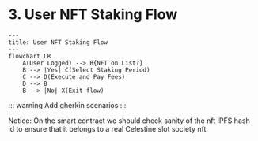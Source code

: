 # 3. User NFT Staking Flow

```mermaid
---
title: User NFT Staking Flow
---
flowchart LR
    A(User Logged) --> B{NFT on List?}
    B --> |Yes| C(Select Staking Period)
    C --> D(Execute and Pay Fees)
    D --> B    
    B --> |No| X(Exit flow)
```

::: warning
Add gherkin scenarios
:::

Notice: On the smart contract we should check sanity of the nft IPFS hash id to ensure that it belongs to a real Celestine slot society nft.
